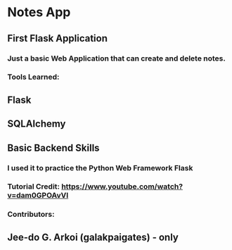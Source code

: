 # Notes App

## First Flask Application

### Just a basic Web Application that can create and delete notes.
### Tools Learned:
  ## Flask
  ## SQLAlchemy
  ## Basic Backend Skills
  
### I used it to practice the Python Web Framework Flask

### Tutorial Credit: https://www.youtube.com/watch?v=dam0GPOAvVI

### Contributors: 
## Jee-do G. Arkoi (galakpaigates) - only
